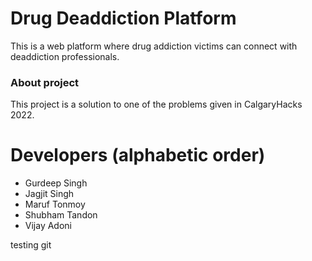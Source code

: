 # Drug Deaddiction Platform
This is a web platform where drug addiction victims can connect with deaddiction professionals. 
### About project
This project is a solution to one of the problems given in CalgaryHacks 2022.
# Developers (alphabetic order)
- Gurdeep Singh
- Jagjit Singh
- Maruf Tonmoy
- Shubham Tandon
- Vijay Adoni

testing git
